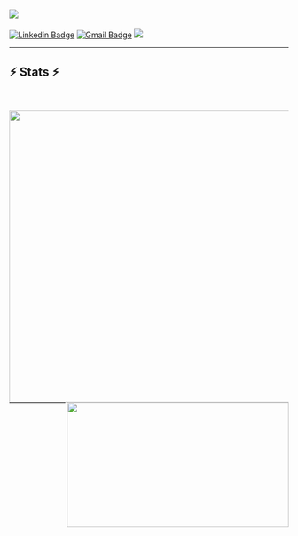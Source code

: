 <!-- <img align="right" src="https://visitor-badge.laobi.icu/badge?page_id=trinhtuanvubk.trinhtuanvubk"> -->

<h1 align="left">
  <a href="https://git.io/typing-svg">
    <img src="https://readme-typing-svg.herokuapp.com/?lines=Hello,+I+am+ML+Engineer+👋">
  </a>
</h1>

[![Linkedin Badge](https://img.shields.io/badge/-tuanvutrinh-blue?style=flat-square&logo=Linkedin&logoColor=white&link=https://www.linkedin.com/in/tuanvutrinh/)](https://www.linkedin.com/in/tuanvutrinh/) [![Gmail Badge](https://img.shields.io/badge/-vutuantrinh2000@gmail.com-c14438?style=flat-square&logo=Gmail&logoColor=white&link=mailto:vutuantrinh2000@gmail.com)](mailto:vutuantrinh2000@gmail.com) 
<img align="left-align" src="https://visitor-badge.laobi.icu/badge?page_id=trinhtuanvubk.trinhtuanvubk">



<hr>


<h2 align="left">⚡ Stats ⚡</h2>
<br>
<p align=center>
  <div align=center>
  <a href="https://github.com/trinhtuanvubk/github-readme-stats" title="Go to Source">
      <img align="left" width=525 src="https://github-readme-stats.vercel.app/api?username=trinhtuanvubk&show_icons=true&theme=react&border_color=61dafb&hide_border=true" />
    </a>
    <a href="https://github.com/denvercoder1/github-readme-streak-stats" title="Go to Source">
      <img width=400 height=225 align="right" src="https://github-readme-stats.vercel.app/api/top-langs/?username=trinhtuanvubk&hide=c%23,powershell,Jupyter%20Notebook,Mathematica,Ruby,Objective-C,Objective-C%2b%2b,Cuda&title_color=61dafb&text_color=ffffff&icon_color=61dafb&bg_color=20232a&langs_count=6&layout=compact&border_color=61dafb&hide_border=true"/>
      <!-- <img align="right" width=400 src="https://github-readme-streak-stats.herokuapp.com/?user=trinhtuanvubk&theme=react&border=61dafb&hide_border=true" alt="zumrudu-anka" /> -->
    </a>

  </div>

<hr>
